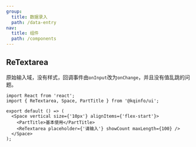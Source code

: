 ```yaml
---
group:
  title: 数据录入
  path: /data-entry
nav:
  title: 组件
  path: /components
---
```


## ReTextarea

原始输入域，没有样式，回调事件由`onInput`改为`onChange`，并且没有值乱跳的问题。

```tsx
import React from 'react';
import { ReTextarea, Space, PartTitle } from '@kqinfo/ui';

export default () => (
  <Space vertical size={'10px'} alignItems={'flex-start'}>
    <PartTitle>基本使用</PartTitle>
    <ReTextarea placeholder={'请输入'} showCount maxLength={100} />
  </Space>
);
```

<API></API>
